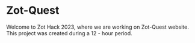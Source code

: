 # Zot-Quest

Welcome to Zot Hack 2023, where we are working on Zot-Quest website. This project was created during a 12 - hour period. 
